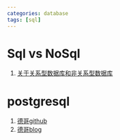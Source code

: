 ```yaml
---
categories: database
tags: [sql]    
---
```

# Sql vs NoSql
1. [关于关系型数据库和非关系型数据库](https://yq.aliyun.com/articles/58097?spm=5176.10695662.1996646101.searchclickresult.be827c137isKqD)

# postgresql
1. [德哥github](https://github.com/digoal)
1. [德哥blog](https://github.com/digoal/blog)
